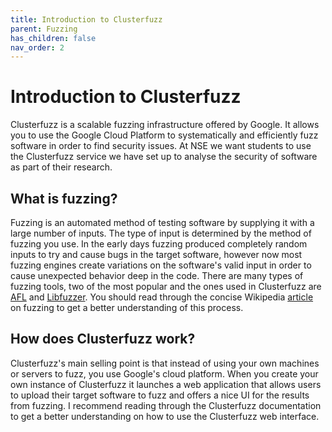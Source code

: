```yaml
---
title: Introduction to Clusterfuzz
parent: Fuzzing
has_children: false
nav_order: 2
---
```


# Introduction to Clusterfuzz

Clusterfuzz is a scalable fuzzing infrastructure offered by Google. It allows you to use the Google Cloud Platform to systematically and efficiently fuzz software in order to find security issues. At NSE we want students to use the Clusterfuzz service we have set up to analyse the security of software as part of their research.

## What is fuzzing?

Fuzzing is an automated method of testing software by supplying it with a large number of inputs. The type of input is determined by the method of fuzzing you use. In the early days fuzzing produced completely random inputs to try and cause bugs in the target software, however now most fuzzing engines create variations on the software's valid input in order to cause unexpected behavior deep in the code. There are many types of fuzzing tools, two of the most popular and the ones used in Clusterfuzz are [AFL](https://github.com/google/AFL) and [Libfuzzer](https://llvm.org/docs/LibFuzzer.html). You should read through the concise Wikipedia [article](https://en.wikipedia.org/wiki/Fuzzing) on fuzzing to get a better understanding of this process.

## How does Clusterfuzz work?

Clusterfuzz's main selling point is that instead of using your own machines or servers to fuzz, you use Google's cloud platform. When you create your own instance of Clusterfuzz it launches a web application that allows users to upload their target software to fuzz and offers a nice UI for the results from fuzzing. I recommend reading through the Clusterfuzz documentation to get a better understanding on how to use the Clusterfuzz web interface.

